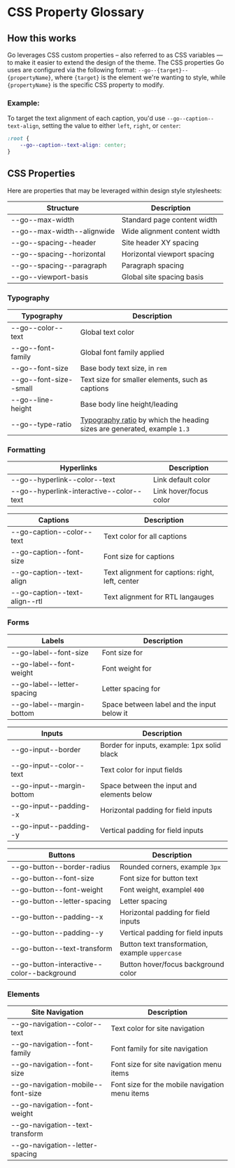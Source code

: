 # CSS Property Glossary

## How this works
Go leverages CSS custom properties – also referred to as CSS variables — to make it easier to extend the design of the theme. The CSS properties Go uses are configured via the following format: `--go--{target}--{propertyName}`, where `{target}` is the element we're wanting to style, while `{propertyName}` is the specific CSS property to modify.

### Example:
To target the text alignment of each caption, you'd use `--go--caption--text-align`, setting the value to either `left`, `right`, or `center`:

```css
:root {
	--go--caption--text-align: center;
}
```


## CSS Properties
Here are properties that may be leveraged within design style stylesheets:

| Structure  | Description |
| ------------- | ------------- |
| --go--max-width  | Standard page content width |
| --go--max-width--alignwide | Wide alignment content width |
| --go--spacing--header | Site header XY spacing |
| --go--spacing--horizontal | Horizontal viewport spacing |
| --go--spacing--paragraph | Paragraph spacing |
| --go--viewport-basis | Global site spacing basis |


### Typography
| Typography  | Description |
| ------------- | ------------- |
| --go--color--text | Global text color|
| --go--font-family | Global font family applied|
| --go--font-size | Base body text size, in `rem` |
| --go--font-size--small | Text size for smaller elements, such as captions |
| --go--line-height | Base body line height/leading |
| --go--type-ratio | [Typography ratio](https://type-scale.com) by which the heading sizes are generated, example `1.3` |


### Formatting
| Hyperlinks  | Description |
| ------------- | ------------- |
| --go--hyperlink--color--text | Link default color |
| --go--hyperlink-interactive--color--text | Link hover/focus color |

| Captions  | Description |
| ------------- | ------------- |
| --go-caption--color--text | Text color for all captions |
| --go-caption--font-size | Font size for captions |
| --go-caption--text-align | Text alignment for captions: right, left, center |
| --go-caption--text-align--rtl | Text alignment for RTL langauges|


### Forms

| Labels  | Description |
| ------------- | ------------- |
| --go-label--font-size | Font size for <label> |
| --go-label--font-weight | Font weight for <label> |
| --go-label--letter-spacing | Letter spacing for <label> |
| --go-label--margin-bottom | Space between label and the input below it |

| Inputs  | Description |
| ------------- | ------------- |
| --go-input--border | Border for inputs, example: 1px solid black|
| --go-input--color--text | Text color for input fields |
| --go-input--margin-bottom | Space between the input and elements below |
| --go-input--padding--x | Horizontal padding for field inputs |
| --go-input--padding--y | Vertical padding for field inputs |

| Buttons  | Description |
| ------------- | ------------- |
| --go-button--border-radius | Rounded corners, example `3px` |
| --go-button--font-size | Font size for button text |
| --go-button--font-weight | Font weight, examplel `400` |
| --go-button--letter-spacing | Letter spacing |
| --go-button--padding--x | Horizontal padding for field inputs |
| --go-button--padding--y | Vertical padding for field inputs |
| --go-button--text-transform | Button text transformation, example `uppercase` |
| --go-button-interactive--color--background | Button hover/focus background color |


### Elements

| Site Navigation  | Description |
| ------------- | ------------- |
| --go-navigation--color--text | Text color for site navigation |
| --go-navigation--font-family | Font family for site navigation |
| --go-navigation--font-size | Font size for site navigation menu items |
| --go-navigation-mobile--font-size | Font size for the mobile navigation menu items |
| --go-navigation--font-weight ||
| --go-navigation--text-transform ||
| --go-navigation--letter-spacing ||
